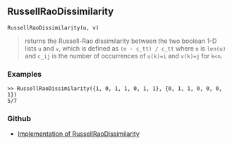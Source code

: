 ## RussellRaoDissimilarity

```
RussellRaoDissimilarity(u, v)
```

> returns the Russell-Rao dissimilarity between the two boolean 1-D lists `u` and `v`, which is defined as `(n - c_tt) / c_tt` where `n` is `len(u)` and `c_ij` is the number of occurrences of `u(k)=i` and `v(k)=j` for `k<n`.
  
### Examples

```
>> RussellRaoDissimilarity({1, 0, 1, 1, 0, 1, 1}, {0, 1, 1, 0, 0, 0, 1})
5/7
```

### Github

* [Implementation of RussellRaoDissimilarity](https://github.com/axkr/symja_android_library/blob/master/symja_android_library/matheclipse-core/src/main/java/org/matheclipse/core/builtin/Combinatoric.java#L2232) 
